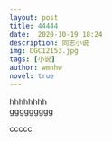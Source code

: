 ```yaml
---
layout: post
title: 44444
date:  2020-10-19 18:24
description: 同志小说
img: OGC12153.jpg
tags: [小说]
author: wmnhw
novel: true
---
```



<div style="page-break-after: always;">hhhhhhhh</div>


<div style="page-break-after: always;">ggggggggg
</div>

ccccc
